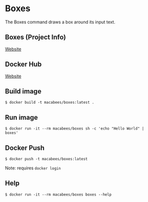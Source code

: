 # Boxes
The Boxes command draws a box around its input text. 

## Boxes (Project Info)
[Website](https://boxes.thomasjensen.com/)

## Docker Hub
[Website](https://hub.docker.com/r/macabees/boxes/)

## Build image
`$ docker build -t macabees/boxes:latest .`

## Run image
`$ docker run -it --rm macabees/boxes sh -c 'echo "Hello World" | boxes'`

## Docker Push
`$ docker push -t macabees/boxes:latest`

Note: requires `docker login`

## Help
`$ docker run -it --rm macabees/boxes boxes --help`
